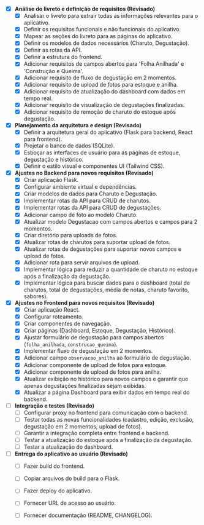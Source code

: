 - [x] **Análise do livreto e definição de requisitos (Revisado)**
  - [x] Analisar o livreto para extrair todas as informações relevantes para o aplicativo.
  - [x] Definir os requisitos funcionais e não funcionais do aplicativo.
  - [x] Mapear as seções do livreto para as páginas do aplicativo.
  - [x] Definir os modelos de dados necessários (Charuto, Degustação).
  - [x] Definir as rotas da API.
  - [x] Definir a estrutura do frontend.
  - [x] Adicionar requisitos de campos abertos para 'Folha Anilhada' e 'Construção e Queima'.
  - [x] Adicionar requisito de fluxo de degustação em 2 momentos.
  - [x] Adicionar requisito de upload de fotos para estoque e anilha.
  - [x] Adicionar requisito de atualização do dashboard com dados em tempo real.
  - [x] Adicionar requisito de visualização de degustações finalizadas.
  - [x] Adicionar requisito de remoção de charuto do estoque após degustação.

- [x] **Planejamento da arquitetura e design (Revisado)**
  - [x] Definir a arquitetura geral do aplicativo (Flask para backend, React para frontend).
  - [x] Projetar o banco de dados (SQLite).
  - [x] Esboçar as interfaces de usuário para as páginas de estoque, degustação e histórico.
  - [x] Definir o estilo visual e componentes UI (Tailwind CSS).

- [x] **Ajustes no Backend para novos requisitos (Revisado)**
  - [x] Criar aplicação Flask.
  - [x] Configurar ambiente virtual e dependências.
  - [x] Criar modelos de dados para Charuto e Degustação.
  - [x] Implementar rotas da API para CRUD de charutos.
  - [x] Implementar rotas da API para CRUD de degustações.
  - [x] Adicionar campo de foto ao modelo Charuto.
  - [x] Atualizar modelo Degustacao com campos abertos e campos para 2 momentos.
  - [x] Criar diretório para uploads de fotos.
  - [x] Atualizar rotas de charutos para suportar upload de fotos.
  - [x] Atualizar rotas de degustações para suportar novos campos e upload de fotos.
  - [x] Adicionar rota para servir arquivos de upload.
  - [x] Implementar lógica para reduzir a quantidade de charuto no estoque após a finalização da degustação.
  - [x] Implementar lógica para buscar dados para o dashboard (total de charutos, total de degustações, média de notas, charuto favorito, sabores).

- [x] **Ajustes no Frontend para novos requisitos (Revisado)**
  - [x] Criar aplicação React.
  - [x] Configurar roteamento.
  - [x] Criar componentes de navegação.
  - [x] Criar páginas (Dashboard, Estoque, Degustação, Histórico).
  - [x] Ajustar formulário de degustação para campos abertos (`folha_anilhada`, `construcao_queima`).
  - [x] Implementar fluxo de degustação em 2 momentos.
  - [x] Adicionar campo `observacao_anilha` ao formulário de degustação.
  - [x] Adicionar componente de upload de fotos para estoque.
  - [x] Adicionar componente de upload de fotos para anilha.
  - [x] Atualizar exibição no histórico para novos campos e garantir que apenas degustações finalizadas sejam exibidas.
  - [x] Atualizar a página Dashboard para exibir dados em tempo real do backend.

- [ ] **Integração e testes (Revisado)**
  - [ ] Configurar proxy no frontend para comunicação com o backend.
  - [ ] Testar todas as novas funcionalidades (cadastro, edição, exclusão, degustação em 2 momentos, upload de fotos).
  - [ ] Garantir a integração completa entre frontend e backend.
  - [ ] Testar a atualização do estoque após a finalização da degustação.
  - [ ] Testar a atualização do dashboard.

- [ ] **Entrega do aplicativo ao usuário (Revisado)**
  - [ ] Fazer build do frontend.
  - [ ] Copiar arquivos do build para o Flask.
  - [ ] Fazer deploy do aplicativo.
  - [ ] Fornecer URL de acesso ao usuário.
  - [ ] Fornecer documentação (README, CHANGELOG).

